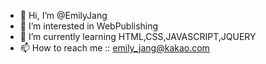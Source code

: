 - 👋 Hi, I’m @EmilyJang
- 👀 I’m interested in WebPublishing
- 🌱 I’m currently learning HTML,CSS,JAVASCRIPT,JQUERY
- 📫 How to reach me :: emily_jang@kakao.com

<!---
EmilyJang/EmilyJang is a ✨ special ✨ repository because its `README.md` (this file) appears on your GitHub profile.
You can click the Preview link to take a look at your changes.
--->
